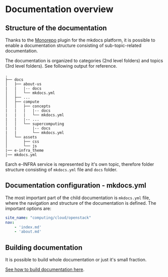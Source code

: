 # Documentation overview

## Structure of the documentation
Thanks to the [Monorepo][1] plugin for the mkdocs platform, it is possible to enable a documentation structure consisting of sub-topic-related documentation.

The documentation is organized to categories (2nd level folders) and topics (3rd level folders). See following output for reference.   
```console
.
├── docs
│   ├── about-us
|   |   |-- docs
│   │   └── mkdocs.yml
│   ├── ...
│   ├── compute
│   │   ├── concepts
|   |   |   |-- docs
|   |   |   └── mkdocs.yml
|   |   |-- ...
│   │   └── supercomputing
|   |       |-- docs
|   |       └── mkdocs.yml
│   └── assets
│       ├── css
│       └── js
|── e-infra_theme
|── mkdocs.yml
```

Earch e-INFRA service is represented by it's own topic, therefore folder structure consisting of `mkdocs.yml` file and `docs` folder.

## Documentation configuration - mkdocs.yml

The most important part of the child documentation is `mkdocs.yml` file, where the navigation and structure of the documentation is defined. The important options are:
```yml title="Example of mkdocs.yml"
site_name: "computing/cloud/openstack"
nav:
    - 'index.md'
    - 'about.md'
```

## Building documentation

It is possible to build whole documentation or just it's small fraction.   

[See how to build documentation here][2].


[1]: https://github.com/backstage/mkdocs-monorepo-plugin
[2]: ./set-up-and-work-localy
